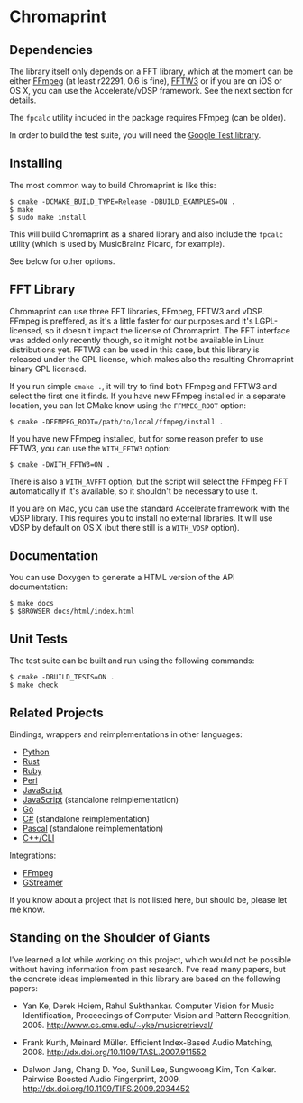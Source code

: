 Chromaprint
===========

Dependencies
------------

The library itself only depends on a FFT library, which at the moment can
be either [FFmpeg][1] (at least r22291, 0.6 is fine), [FFTW3][2] or if you are
on iOS or OS X, you can use the Accelerate/vDSP framework. See the next
section for details.

The `fpcalc` utility included in the package requires FFmpeg (can be older).

In order to build the test suite, you will need the [Google Test library][4].

[1]: http://www.ffmpeg.org/
[2]: http://www.fftw.org/
[4]: http://code.google.com/p/googletest/

Installing
----------

The most common way to build Chromaprint is like this:

    $ cmake -DCMAKE_BUILD_TYPE=Release -DBUILD_EXAMPLES=ON .
    $ make
    $ sudo make install

This will build Chromaprint as a shared library and also include the `fpcalc`
utility (which is used by MusicBrainz Picard, for example).

See below for other options.

FFT Library
-----------

Chromaprint can use three FFT libraries, FFmpeg, FFTW3 and vDSP. FFmpeg is
preffered, as it's a little faster for our purposes and it's LGPL-licensed,
so it doesn't impact the license of Chromaprint. The FFT interface was added
only recently though, so it might not be available in Linux distributions yet.
FFTW3 can be used in this case, but this library is released under the GPL
license, which makes also the resulting Chromaprint binary GPL licensed.

If you run simple `cmake .`, it will try to find both FFmpeg and FFTW3 and
select the first one it finds. If you have new FFmpeg installed in a separate
location, you can let CMake know using the `FFMPEG_ROOT` option:

    $ cmake -DFFMPEG_ROOT=/path/to/local/ffmpeg/install .

If you have new FFmpeg installed, but for some reason prefer to use FFTW3, you
can use the `WITH_FFTW3` option:  

    $ cmake -DWITH_FFTW3=ON .

There is also a `WITH_AVFFT` option, but the script will select the FFmpeg FFT
automatically if it's available, so it shouldn't be necessary to use it.

If you are on Mac, you can use the standard Accelerate framework with the vDSP
library. This requires you to install no external libraries. It will use
vDSP by default on OS X (but there still is a `WITH_VDSP` option).

Documentation
-------------

You can use Doxygen to generate a HTML version of the API documentation:

    $ make docs
    $ $BROWSER docs/html/index.html

Unit Tests
----------

The test suite can be built and run using the following commands:

    $ cmake -DBUILD_TESTS=ON .
    $ make check

Related Projects
----------------

Bindings, wrappers and reimplementations in other languages:

 * [Python](https://github.com/beetbox/pyacoustid)
 * [Rust](https://github.com/jameshurst/rust-chromaprint)
 * [Ruby](https://github.com/TMXCredit/chromaprint)
 * [Perl](https://github.com/jonathanstowe/Audio-Fingerprint-Chromaprint)
 * [JavaScript](https://github.com/parshap/node-fpcalc)
 * [JavaScript](https://github.com/bjjb/chromaprint.js) (standalone reimplementation)
 * [Go](https://github.com/go-fingerprint/gochroma)
 * [C#](https://github.com/wo80/AcoustID.NET) (standalone reimplementation)
 * [Pascal](https://github.com/CMCHTPC/ChromaPrint) (standalone reimplementation)
 * [C++/CLI](https://github.com/CyberSinh/Luminescence.Audio)

Integrations:

 * [FFmpeg](https://www.ffmpeg.org/ffmpeg-formats.html#chromaprint-1)
 * [GStreamer](http://cgit.freedesktop.org/gstreamer/gst-plugins-bad/tree/ext/chromaprint)

If you know about a project that is not listed here, but should be, please let me know.

Standing on the Shoulder of Giants
----------------------------------

I've learned a lot while working on this project, which would not be possible
without having information from past research. I've read many papers, but the
concrete ideas implemented in this library are based on the following papers:

 * Yan Ke, Derek Hoiem, Rahul Sukthankar. Computer Vision for Music
   Identification, Proceedings of Computer Vision and Pattern Recognition, 2005.
   http://www.cs.cmu.edu/~yke/musicretrieval/

 * Frank Kurth, Meinard Müller. Efficient Index-Based Audio Matching, 2008.
   http://dx.doi.org/10.1109/TASL.2007.911552

 * Dalwon Jang, Chang D. Yoo, Sunil Lee, Sungwoong Kim, Ton Kalker.
   Pairwise Boosted Audio Fingerprint, 2009.
   http://dx.doi.org/10.1109/TIFS.2009.2034452

